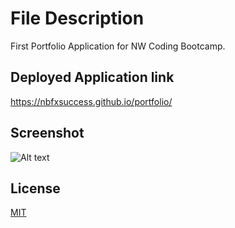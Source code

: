 # File Description

First Portfolio Application for NW Coding Bootcamp.

## Deployed Application link
https://nbfxsuccess.github.io/portfolio/


## Screenshot
![Alt text](/assets/images/Capture.PNG "Application Screenshot")


## License
[MIT](https://choosealicense.com/licenses/mit/)